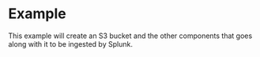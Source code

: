 # Example

This example will create an S3 bucket and the other components that goes along with it to be ingested by Splunk. 

